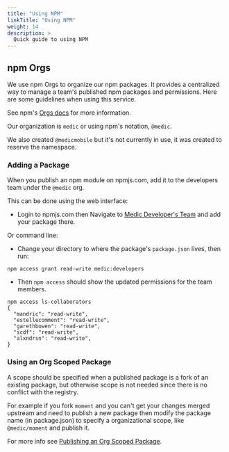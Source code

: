 ```yaml
---
title: "Using NPM"
linkTitle: "Using NPM"
weight: 14
description: >
  Quick guide to using NPM
---
```


## npm Orgs

We use npm Orgs to organize our npm packages.  It provides a centralized way
to manage a team's published npm packages and permissions.  Here are some
guidelines when using this service.

See npm's [Orgs docs](https://docs.npmjs.com/orgs/) for more information.

Our organization is `medic` or using npm's notation, `@medic`.

We also created `@medicmobile` but it's not currently in use, it was created to
reserve the namespace.

### Adding a Package 

When you publish an npm module on npmjs.com, add it to the developers team
under the `@medic` org.

This can be done using the web interface:

  - Login to npmjs.com then Navigate to [Medic Developer's Team](https://www.npmjs.com/org/medic/team/developers)
    and add your package there.

Or command line:

  - Change your directory to where the package's `package.json` lives, then run:

  ```
  npm access grant read-write medic:developers
  ```

  - Then `npm access` should show the updated permissions for the team members.

  ```
  npm access ls-collaborators
  {
    "mandric": "read-write",
    "estellecomment": "read-write",
    "garethbowen": "read-write",
    "scdf": "read-write",
    "alxndrsn": "read-write",
  }
  ```
            
### Using an Org Scoped Package

A scope should be specified when a published package is a fork of an existing
package, but otherwise scope is not needed since there is no conflict with the
registry.

For example if you fork `moment` and you can't get your changes merged upstream
and need to publish a new package then modify the package name (in
package.json) to specify a organizational scope, like `@medic/moment` and publish it.

For more info see [Publishing an Org Scoped Package](https://docs.npmjs.com/creating-and-publishing-an-org-scoped-package).
